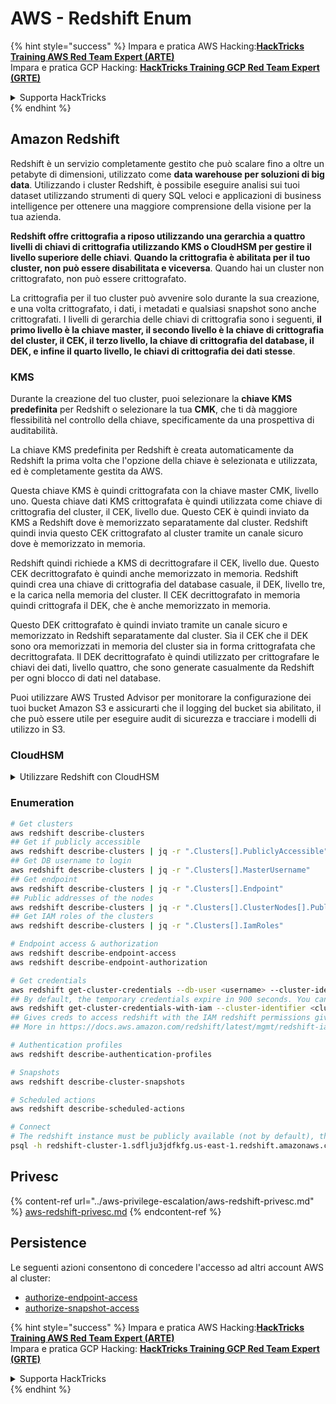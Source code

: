 # AWS - Redshift Enum

{% hint style="success" %}
Impara e pratica AWS Hacking:<img src="/.gitbook/assets/image.png" alt="" data-size="line">[**HackTricks Training AWS Red Team Expert (ARTE)**](https://training.hacktricks.xyz/courses/arte)<img src="/.gitbook/assets/image.png" alt="" data-size="line">\
Impara e pratica GCP Hacking: <img src="/.gitbook/assets/image (2).png" alt="" data-size="line">[**HackTricks Training GCP Red Team Expert (GRTE)**<img src="/.gitbook/assets/image (2).png" alt="" data-size="line">](https://training.hacktricks.xyz/courses/grte)

<details>

<summary>Supporta HackTricks</summary>

* Controlla i [**piani di abbonamento**](https://github.com/sponsors/carlospolop)!
* **Unisciti al** 💬 [**gruppo Discord**](https://discord.gg/hRep4RUj7f) o al [**gruppo telegram**](https://t.me/peass) o **seguici** su **Twitter** 🐦 [**@hacktricks\_live**](https://twitter.com/hacktricks\_live)**.**
* **Condividi trucchi di hacking inviando PR ai** [**HackTricks**](https://github.com/carlospolop/hacktricks) e [**HackTricks Cloud**](https://github.com/carlospolop/hacktricks-cloud) repository github.

</details>
{% endhint %}

## Amazon Redshift

Redshift è un servizio completamente gestito che può scalare fino a oltre un petabyte di dimensioni, utilizzato come **data warehouse per soluzioni di big data**. Utilizzando i cluster Redshift, è possibile eseguire analisi sui tuoi dataset utilizzando strumenti di query SQL veloci e applicazioni di business intelligence per ottenere una maggiore comprensione della visione per la tua azienda.

**Redshift offre crittografia a riposo utilizzando una gerarchia a quattro livelli di chiavi di crittografia utilizzando KMS o CloudHSM per gestire il livello superiore delle chiavi**. **Quando la crittografia è abilitata per il tuo cluster, non può essere disabilitata e viceversa**. Quando hai un cluster non crittografato, non può essere crittografato.

La crittografia per il tuo cluster può avvenire solo durante la sua creazione, e una volta crittografato, i dati, i metadati e qualsiasi snapshot sono anche crittografati. I livelli di gerarchia delle chiavi di crittografia sono i seguenti, **il primo livello è la chiave master, il secondo livello è la chiave di crittografia del cluster, il CEK, il terzo livello, la chiave di crittografia del database, il DEK, e infine il quarto livello, le chiavi di crittografia dei dati stesse**.

### KMS

Durante la creazione del tuo cluster, puoi selezionare la **chiave KMS predefinita** per Redshift o selezionare la tua **CMK**, che ti dà maggiore flessibilità nel controllo della chiave, specificamente da una prospettiva di auditabilità.

La chiave KMS predefinita per Redshift è creata automaticamente da Redshift la prima volta che l'opzione della chiave è selezionata e utilizzata, ed è completamente gestita da AWS.

Questa chiave KMS è quindi crittografata con la chiave master CMK, livello uno. Questa chiave dati KMS crittografata è quindi utilizzata come chiave di crittografia del cluster, il CEK, livello due. Questo CEK è quindi inviato da KMS a Redshift dove è memorizzato separatamente dal cluster. Redshift quindi invia questo CEK crittografato al cluster tramite un canale sicuro dove è memorizzato in memoria.

Redshift quindi richiede a KMS di decrittografare il CEK, livello due. Questo CEK decrittografato è quindi anche memorizzato in memoria. Redshift quindi crea una chiave di crittografia del database casuale, il DEK, livello tre, e la carica nella memoria del cluster. Il CEK decrittografato in memoria quindi crittografa il DEK, che è anche memorizzato in memoria.

Questo DEK crittografato è quindi inviato tramite un canale sicuro e memorizzato in Redshift separatamente dal cluster. Sia il CEK che il DEK sono ora memorizzati in memoria del cluster sia in forma crittografata che decrittografata. Il DEK decrittografato è quindi utilizzato per crittografare le chiavi dei dati, livello quattro, che sono generate casualmente da Redshift per ogni blocco di dati nel database.

Puoi utilizzare AWS Trusted Advisor per monitorare la configurazione dei tuoi bucket Amazon S3 e assicurarti che il logging del bucket sia abilitato, il che può essere utile per eseguire audit di sicurezza e tracciare i modelli di utilizzo in S3.

### CloudHSM

<details>

<summary>Utilizzare Redshift con CloudHSM</summary>

Quando lavori con CloudHSM per eseguire la tua crittografia, innanzitutto devi impostare una connessione fidata tra il tuo client HSM e Redshift utilizzando certificati client e server.

Questa connessione è necessaria per fornire comunicazioni sicure, permettendo alle chiavi di crittografia di essere inviate tra il tuo client HSM e i tuoi cluster Redshift. Utilizzando una coppia di chiavi privata e pubblica generata casualmente, Redshift crea un certificato client pubblico, che è crittografato e memorizzato da Redshift. Questo deve essere scaricato e registrato sul tuo client HSM, e assegnato alla partizione HSM corretta.

Devi quindi configurare Redshift con i seguenti dettagli del tuo client HSM: l'indirizzo IP dell'HSM, il nome della partizione HSM, la password della partizione HSM, e il certificato server pubblico HSM, che è crittografato da CloudHSM utilizzando una chiave master interna. Una volta che queste informazioni sono state fornite, Redshift confermerà e verificherà che può connettersi e accedere alla partizione di sviluppo.

Se le tue politiche di sicurezza interne o i controlli di governance stabiliscono che devi applicare la rotazione delle chiavi, allora questo è possibile con Redshift permettendoti di ruotare le chiavi di crittografia per i cluster crittografati, tuttavia, devi essere consapevole che durante il processo di rotazione delle chiavi, renderà un cluster non disponibile per un periodo di tempo molto breve, quindi è meglio ruotare le chiavi solo quando necessario, o se ritieni che possano essere state compromesse.

Durante la rotazione, Redshift ruoterà il CEK per il tuo cluster e per qualsiasi backup di quel cluster. Ruoterà un DEK per il cluster ma non è possibile ruotare un DEK per gli snapshot memorizzati in S3 che sono stati crittografati utilizzando il DEK. Metterà il cluster in uno stato di 'rotazione delle chiavi' fino a quando il processo non sarà completato quando lo stato tornerà a 'disponibile'.

</details>

### Enumeration
```bash
# Get clusters
aws redshift describe-clusters
## Get if publicly accessible
aws redshift describe-clusters | jq -r ".Clusters[].PubliclyAccessible"
## Get DB username to login
aws redshift describe-clusters | jq -r ".Clusters[].MasterUsername"
## Get endpoint
aws redshift describe-clusters | jq -r ".Clusters[].Endpoint"
## Public addresses of the nodes
aws redshift describe-clusters | jq -r ".Clusters[].ClusterNodes[].PublicIPAddress"
## Get IAM roles of the clusters
aws redshift describe-clusters | jq -r ".Clusters[].IamRoles"

# Endpoint access & authorization
aws redshift describe-endpoint-access
aws redshift describe-endpoint-authorization

# Get credentials
aws redshift get-cluster-credentials --db-user <username> --cluster-identifier <cluster-id>
## By default, the temporary credentials expire in 900 seconds. You can optionally specify a duration between 900 seconds (15 minutes) and 3600 seconds (60 minutes).
aws redshift get-cluster-credentials-with-iam --cluster-identifier <cluster-id>
## Gives creds to access redshift with the IAM redshift permissions given to the current AWS account
## More in https://docs.aws.amazon.com/redshift/latest/mgmt/redshift-iam-access-control-identity-based.html

# Authentication profiles
aws redshift describe-authentication-profiles

# Snapshots
aws redshift describe-cluster-snapshots

# Scheduled actions
aws redshift describe-scheduled-actions

# Connect
# The redshift instance must be publicly available (not by default), the sg need to allow inbounds connections to the port and you need creds
psql -h redshift-cluster-1.sdflju3jdfkfg.us-east-1.redshift.amazonaws.com -U admin -d dev -p 5439
```
## Privesc

{% content-ref url="../aws-privilege-escalation/aws-redshift-privesc.md" %}
[aws-redshift-privesc.md](../aws-privilege-escalation/aws-redshift-privesc.md)
{% endcontent-ref %}

## Persistence

Le seguenti azioni consentono di concedere l'accesso ad altri account AWS al cluster:

* [authorize-endpoint-access](https://docs.aws.amazon.com/cli/latest/reference/redshift/authorize-endpoint-access.html)
* [authorize-snapshot-access](https://docs.aws.amazon.com/cli/latest/reference/redshift/authorize-snapshot-access.html)

{% hint style="success" %}
Impara e pratica AWS Hacking:<img src="/.gitbook/assets/image.png" alt="" data-size="line">[**HackTricks Training AWS Red Team Expert (ARTE)**](https://training.hacktricks.xyz/courses/arte)<img src="/.gitbook/assets/image.png" alt="" data-size="line">\
Impara e pratica GCP Hacking: <img src="/.gitbook/assets/image (2).png" alt="" data-size="line">[**HackTricks Training GCP Red Team Expert (GRTE)**<img src="/.gitbook/assets/image (2).png" alt="" data-size="line">](https://training.hacktricks.xyz/courses/grte)

<details>

<summary>Supporta HackTricks</summary>

* Controlla i [**piani di abbonamento**](https://github.com/sponsors/carlospolop)!
* **Unisciti al** 💬 [**gruppo Discord**](https://discord.gg/hRep4RUj7f) o al [**gruppo telegram**](https://t.me/peass) o **seguici** su **Twitter** 🐦 [**@hacktricks\_live**](https://twitter.com/hacktricks\_live)**.**
* **Condividi trucchi di hacking inviando PR ai** [**HackTricks**](https://github.com/carlospolop/hacktricks) e [**HackTricks Cloud**](https://github.com/carlospolop/hacktricks-cloud) repository su github.

</details>
{% endhint %}
